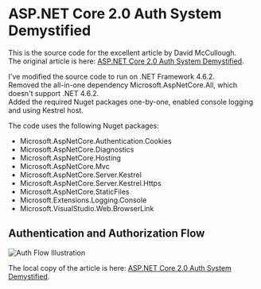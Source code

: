 ﻿# ASP.NET Core 2.0 Auth System Demystified

This is the source code for the excellent article by David McCullough.  
The original article is here: [ASP.NET Core 2.0 Auth System Demystified](https://digitalmccullough.com/posts/aspnetcore-auth-system-demystified.html).  

I've modified the source code to run on .NET Framework 4.6.2.  
Removed the all-in-one dependency Microsoft.AspNetCore.All, which doesn't support .NET 4.6.2.  
Added the required Nuget packages one-by-one, enabled console logging and using Kestrel host.  

The code uses the following Nuget packages:

* Microsoft.AspNetCore.Authentication.Cookies
* Microsoft.AspNetCore.Diagnostics
* Microsoft.AspNetCore.Hosting
* Microsoft.AspNetCore.Mvc
* Microsoft.AspNetCore.Server.Kestrel
* Microsoft.AspNetCore.Server.Kestrel.Https
* Microsoft.AspNetCore.StaticFiles
* Microsoft.Extensions.Logging.Console
* Microsoft.VisualStudio.Web.BrowserLink

## Authentication and Authorization Flow

![Auth Flow Illustration](https://cdn.rawgit.com/yallie/CoreAuthDemystified/master/aspnetcore-auth-system-demystified_auth-flow.svg)

The local copy of the article is here: [ASP.NET Core 2.0 Auth System Demystified](https://github.com/yallie/CoreAuthDemystified/wiki/ASP.NET-Core-2.0-Authentication-and-Authorization-System-Demystified).